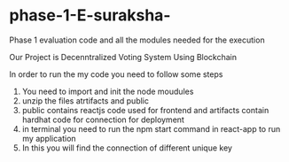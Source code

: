 # phase-1-E-suraksha-
Phase 1 evaluation code and all the modules needed for the execution

Our Project is Decenntralized Voting System Using Blockchain

In order to run the my code you need to follow some steps 
1. You need to import and init the node moudules
2. unzip the files atrtifacts and public
3. public contains reactjs code used for frontend and artifacts contain hardhat code for connection for deployment
4. in terminal you need to run the npm start command in react-app to run my application
5. In this you will find the connection of different unique key
